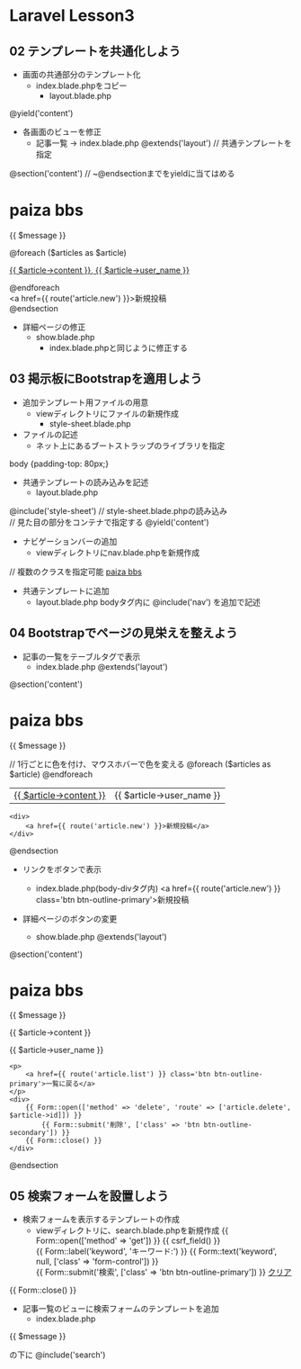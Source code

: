 # Laravel Lesson3
## 02 テンプレートを共通化しよう
- 画面の共通部分のテンプレート化
  - index.blade.phpをコピー
    - layout.blade.php
<body>
    @yield('content')
</body>

- 各画面のビューを修正
  - 記事一覧 -> index.blade.php
@extends('layout') // 共通テンプレートを指定

@section('content') // ~@endsectionまでをyieldに当てはめる
    <h1>paiza bbs</h1>
    <p>{{ $message }}</p>
    @foreach ($articles as $article)
        <p>
            <a href='{{ route("article.show", ["id" =>  $article->id]) }}'>
                {{ $article->content }},
                {{ $article->user_name }}
            </a>
        </p>
    @endforeach
    <div>
        <a href={{ route('article.new') }}>新規投稿</a>
    </div>
@endsection

- 詳細ページの修正
  - show.blade.php
    - index.blade.phpと同じように修正する

## 03 掲示板にBootstrapを適用しよう
- 追加テンプレート用ファイルの用意
  - viewディレクトリにファイルの新規作成
    - style-sheet.blade.php
- ファイルの記述
  - ネット上にあるブートストラップのライブラリを指定
<meta name='viewport' content='width=device-width, initial-scale=1, shrink-to-fit=no'>
<link rel='stylesheet' href='https://maxcdn.bootstrapcdn.com/bootstrap/4.0.0/css/bootstrap.min.css'&gt;
<style>body {padding-top: 80px;}</style>

- 共通テンプレートの読み込みを記述
  - layout.blade.php
<!DOCTYPE html>
<html>
    <head>
        <meta charset='utf-8'>
        <title>paiza bbs</title>
        @include('style-sheet') // style-sheet.blade.phpの読み込み
    </head>
    <body>
        <div class='container'> // 見た目の部分をコンテナで指定する
            @yield('content')
        </div>
    </body>
</html>

- ナビゲーションバーの追加
  - viewディレクトリにnav.blade.phpを新規作成
<nav class='navbar navbar-expand-md navbar-dark bg-dark fixed-top'> // 複数のクラスを指定可能
    <a class='navbar-brand' href={{ route('article.list') }}>paiza bbs</a>
</nav>

- 共通テンプレートに追加
  - layout.blade.php
bodyタグ内に @include('nav') を追加で記述

## 04 Bootstrapでページの見栄えを整えよう
- 記事の一覧をテーブルタグで表示
  - index.blade.php
@extends('layout')

@section('content')
    <h1>paiza bbs</h1>
    <p>{{ $message }}</p>
    <table class='table table-striped table-hover'> // 1行ごとに色を付け、マウスホバーで色を変える
         @foreach ($articles as $article)
            <tr>
                <td>
                    <a href='{{ route("article.show", ["id" =>  $article->id]) }}'>
                    {{ $article->content }}
                    </a>
                </td>
                <td>
                    {{ $article->user_name }}
                </td>
            </tr>
        @endforeach
    </table>

    <div>
        <a href={{ route('article.new') }}>新規投稿</a>
    </div>
@endsection

- リンクをボタンで表示
  - index.blade.php(body-divタグ内)
<a href={{ route('article.new') }} class='btn btn-outline-primary'>新規投稿</a>

- 詳細ページのボタンの変更
  - show.blade.php
@extends('layout')

@section('content')
    <h1>paiza bbs</h1>
    <p>{{ $message }}</p>
    <p>{{ $article->content }}</p>
    <p>{{ $article->user_name }}</p>

    <p>
        <a href={{ route('article.list') }} class='btn btn-outline-primary'>一覧に戻る</a>
    </p>
    <div>
        {{ Form::open(['method' => 'delete', 'route' => ['article.delete', $article->id]]) }}
            {{ Form::submit('削除', ['class' => 'btn btn-outline-secondary']) }}
        {{ Form::close() }}
    </div>
@endsection

## 05 検索フォームを設置しよう
- 検索フォームを表示するテンプレートの作成
  - viewディレクトリに、search.blade.phpを新規作成
{{ Form::open(['method' => 'get']) }}
    {{ csrf_field() }}
    <div>
        {{ Form::label('keyword', 'キーワード:') }}
        {{ Form::text('keyword', null, ['class' => 'form-control']) }}
    </div>
    <div class='form-group'>
        {{ Form::submit('検索', ['class' => 'btn btn-outline-primary']) }}
        <a href={{ route('article.list') }}>クリア</a>
    </div>
{{ Form::close() }}

- 記事一覧のビューに検索フォームのテンプレートを追加
  - index.blade.php
<p>{{ $message }}</p> の下に
@include('search')
